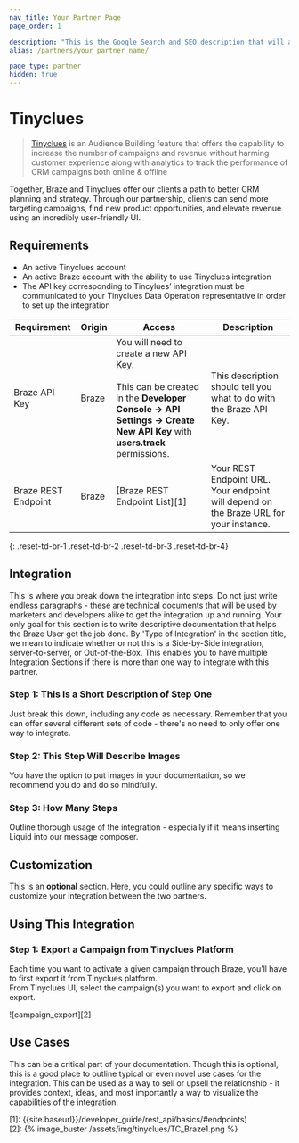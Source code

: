 ```yaml
---
nav_title: Your Partner Page
page_order: 1

description: "This is the Google Search and SEO description that will appear, try to make this informative and concise, yet brief."
alias: /partners/your_partner_name/

page_type: partner
hidden: true
---
```


# Tinyclues

> [Tinyclues](https://www.tinyclues.com) is an Audience Building feature that offers the capability to increase the number of campaigns and revenue without harming customer experience along with analytics to track the performance of CRM campaigns both online & offline

Together, Braze and Tinyclues offer our clients a path to better CRM planning and strategy. 
Through our partnership, clients can send more targeting campaigns, find new product opportunities, and elevate revenue using an incredibly user-friendly UI.

## Requirements

* An active Tinyclues account
* An active Braze account with the ability to use Tinyclues integration
* The API key corresponding to Tincylues’ integration must be communicated to your Tinyclues Data Operation representative in order to set up the integration

| Requirement | Origin | Access | Description |
|---|---|---|---|
| Braze API Key | Braze | You will need to create a new API Key.<br><br>This can be created in the __Developer Console -> API Settings -> Create New API Key__ with __users.track__ permissions. | This description should tell you what to do with the Braze API Key. |
| Braze REST Endpoint | Braze | [Braze REST Endpoint List][1] | Your REST Endpoint URL. Your endpoint will depend on the Braze URL for your instance. |
{: .reset-td-br-1 .reset-td-br-2 .reset-td-br-3  .reset-td-br-4}

## Integration

This is where you break down the integration into steps. Do not just write endless paragraphs - these are technical documents that will be used by marketers and developers alike to get the integration up and running. Your only goal for this section is to write descriptive documentation that helps the Braze User get the job done. By 'Type of Integration' in the section title, we mean to indicate whether or not this is a Side-by-Side integration, server-to-server, or Out-of-the-Box. This enables you to have multiple Integration Sections if there is more than one way to integrate with this partner.

### Step 1: This Is a Short Description of Step One

Just break this down, including any code as necessary. Remember that you can offer several different sets of code - there's no need to only offer one way to integrate.

### Step 2: This Step Will Describe Images

You have the option to put images in your documentation, so we recommend you do and do so mindfully.

### Step 3: How Many Steps

Outline thorough usage of the integration - especially if it means inserting Liquid into our message composer.

## Customization

This is an __optional__ section. Here, you could outline any specific ways to customize your integration between the two partners.

## Using This Integration

### Step 1: Export a Campaign from Tinyclues Platform

Each time you want to activate a given campaign through Braze, you’ll have to first export it from Tinyclues platform.  
From Tinyclues UI, select the campaign(s) you want to export and click on export.

![campaign_export][2]

## Use Cases

This can be a critical part of your documentation. Though this is optional, this is a good place to outline typical or even novel use cases for the integration. This can be used as a way to sell or upsell the relationship - it provides context, ideas, and most importantly a way to visualize the capabilities of the integration.

[1]: {{site.baseurl}}/developer_guide/rest_api/basics/#endpoints)  
[2]: {% image_buster /assets/img/tinyclues/TC_Braze1.png %}

